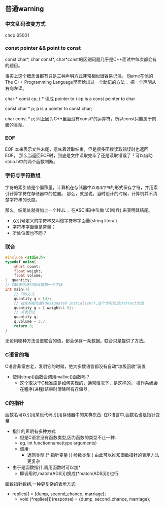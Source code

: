 <!--
 * @Author: xiao jiao
 * @Date: 2021-08-09 11:29:36
 * @LastEditTime: 2021-09-25 09:48:12
 * @LastEditors: Please set LastEditors
 * @Description: In User Settings Edit
 * @FilePath: \geekbang\C_exercise\notes\readme.md
-->
## 普通warning
### 中文乱码改变方式
chcp 65001

### const pointer && point to const

const char*, char const*, char*const的区别问题几乎是C++面试中每次都会有的题目。

事实上这个概念谁都有只是三种声明方式非常相似很容易记混。
Bjarne在他的The C++ Programming Language里面给出过一个助记的方法：
把一个声明从右向左读。

char  * const cp; ( * 读成 pointer to )
cp is a const pointer to char

const char * p;
p is a pointer to const char;

char const * p;
同上因为C++里面没有const*的运算符，所以const只能属于前面的类型。

### EOF
EOF 本来表示文件末尾，意味着读取结束，但是很多函数读取错误时也返回EOF，
那么当返回EOF时，到底是文件读取完毕了还是读取错误了？可以借助stdio.h中的两个函数判断。

### 字符与字符数组
字符的索引值是个偏移量，计算机在存储器中以`连续字节`的形式保存字符，并用索引计算字符在存储器中的位置。
那么，就是说，当时设计的时候，计算机并不清楚字符串的长度。

那么，结尾处就得加上一个NUL ，在ASCII码中叫做 \0(哨兵),来表明其结尾。
- 双引号定义的字符串又叫做字符串字面量(string literal)
- 字符串字面量是常量；
- 所处位置也不同？

### 联合
```c
#include <stdio.h>
typedef union{
    short count;
    float weight;
    float volume;
}  quantity;
// C89表示法只能设置第一个字段
int main(){
    // C89方式
    quantity q = {4};
    // 指定初始化器(designated initializer),这个也可以设计struct的值
    quantity q = {.weight=1.5};
    // 点表示法
    quantity q;
    q.volume = 3.7;
    return 0;
}

```
无论用哪种方法设置联合的值，都会保存一条数据。联合只是提供了方法。

### C语言的堆
C语言非常古老，发明它的时候，绝大多数语言都没有自动“垃圾回收”装置
-   使用strup()函数会调用malloc()函数吗？
    -   这个取决于C标准库是如何实现的，通常情况下，是这样的。
操作系统会在程序(进程)结束时清除所有存储器。

### C的指针
函数名可以引用某段代码,引用存储器中的某样东西.
在C语言中,函数名也是指针变量

-   指针的声明有多种方式
    -   但是C语言没有函数类型,因为函数的类型不止一种.
    -   eg. int functionname(type arguments)
    -   调用:
        -   返回类型 (* 指针变量 )( 参数类型 )
由此可以推知函数指针的表示方法更复杂
-   由于是函数指针,调用函数时可以加*
    -   即调用时,match(ADS[i])换成(*match(ADS[i]))也行.

函数指针数组,一种更复杂的表示方式:
-   replies[] = {dump, second_chance, marriage};
    -   void (*replies[])(response) = {dump, second_chance, marriage};
